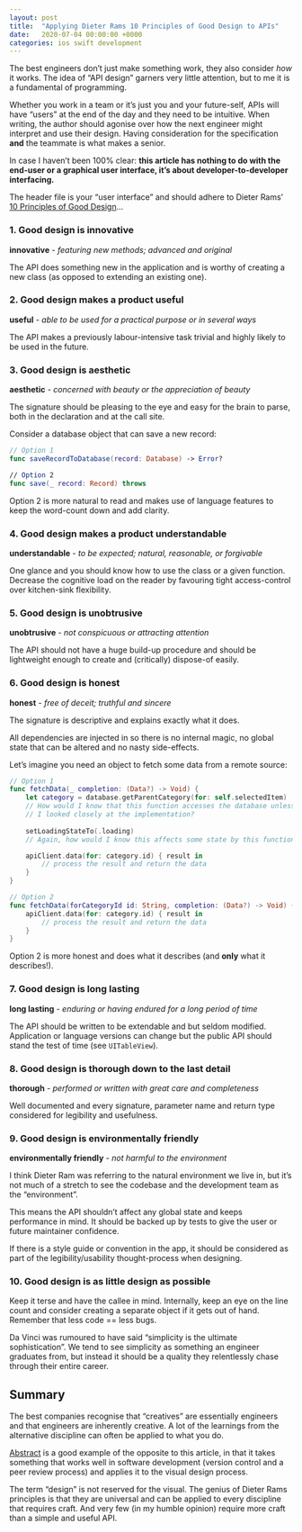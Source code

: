 ```yaml
---
layout: post
title:  "Applying Dieter Rams 10 Principles of Good Design to APIs"
date:   2020-07-04 00:00:00 +0000
categories: ios swift development
---
```


The best engineers don’t just make something work, they also consider *how* it works. The idea of “API design” garners very little attention, but to me it is a fundamental of programming. 

Whether you work in a team or it’s just you and your future-self, APIs will have “users” at the end of the day and they need to be intuitive. When writing, the author should agonise over how the next engineer might interpret and use their design. Having consideration for the specification **and** the teammate is what makes a senior.

In case I haven’t been 100% clear: **this article has nothing to do with the end-user or a graphical user interface, it’s about developer-to-developer interfacing.**

The header file is your “user interface” and should adhere to Dieter Rams’ [10 Principles of Good Design](https://hackernoon.com/dieter-rams-10-principles-of-good-design-e7790cc983e9)…

### 1. Good design is innovative
**innovative** - *featuring new methods; advanced and original*

The API does something new in the application and is worthy of creating a new class (as opposed to extending an existing one). 

### 2. Good design makes a product useful
**useful** - *able to be used for a practical purpose or in several ways*

The API makes a previously labour-intensive task trivial and highly likely to be used in the future. 

### 3. Good design is aesthetic
**aesthetic** - *concerned with beauty or the appreciation of beauty*

The signature should be pleasing to the eye and easy for the brain to parse, both in the declaration and at the call site. 

Consider a database object that can save a new record:

```swift
// Option 1
func saveRecordToDatabase(record: Database) -> Error?

// Option 2
func save(_ record: Record) throws
```

Option 2 is more natural to read and makes use of language features to keep the word-count down and add clarity.

### 4. Good design makes a product understandable
**understandable** - *to be expected; natural, reasonable, or forgivable*

One glance and you should know how to use the class or a given function. Decrease the cognitive load on the reader by favouring tight access-control over kitchen-sink flexibility.

### 5. Good design is unobtrusive
**unobtrusive** - *not conspicuous or attracting attention*

The API should not have a huge build-up procedure and should be lightweight enough to create and (critically) dispose-of easily.

### 6. Good design is honest
**honest** - *free of deceit; truthful and sincere*

The signature is descriptive and explains exactly what it does.

All dependencies are injected in so there is no internal magic, no global state that can be altered and no nasty side-effects.

Let’s imagine you need an object to fetch some data from a remote source:

```swift
// Option 1
func fetchData(_ completion: (Data?) -> Void) {
    let category = database.getParentCategory(for: self.selectedItem)
    // How would I know that this function accesses the database unless
    // I looked closely at the implementation?
    
    setLoadingStateTo(.loading)
    // Again, how would I know this affects some state by this function name?

    apiClient.data(for: category.id) { result in
        // process the result and return the data
    }
}

// Option 2
func fetchData(forCategoryId id: String, completion: (Data?) -> Void) {
    apiClient.data(for: category.id) { result in
        // process the result and return the data
    }
}
```

Option 2 is more honest and does what it describes (and **only** what it describes!).

### 7. Good design is long lasting
**long lasting** - *enduring or having endured for a long period of time*

The API should be written to be extendable and but seldom modified. Application or language versions can change but the public API should stand the test of time (see `UITableView`).

### 8. Good design is thorough down to the last detail
**thorough** - *performed or written with great care and completeness*

Well documented and every signature, parameter name and return type considered for legibility and usefulness.

### 9. Good design is environmentally friendly
**environmentally friendly** - *not harmful to the environment*

I think Dieter Ram was referring to the natural environment we live in, but it’s not much of a stretch to see the codebase and the development team as the “environment”.

This means the API shouldn’t affect any global state and keeps performance in mind. It should be backed up by tests to give the user or future maintainer confidence. 

If there is a style guide or convention in the app, it should be considered as part of the legibility/usability thought-process when designing.

### 10. Good design is as little design as possible

Keep it terse and have the callee in mind. Internally, keep an eye on the line count and consider creating a separate object if it gets out of hand. Remember that less code == less bugs. 

Da Vinci was rumoured to have said “simplicity is the ultimate sophistication”. We tend to see simplicity as something an engineer graduates from, but instead it should be a quality they relentlessly chase through their entire career.

## Summary

The best companies recognise that “creatives” are essentially engineers and that engineers are inherently creative. A lot of the learnings from the alternative discipline can often be applied to what you do. 

[Abstract](www.abstract.com) is a good example of the opposite to this article, in that it takes something that works well in software development (version control and a peer review process) and applies it to the visual design process.

The term “design” is not reserved for the visual. The genius of Dieter Rams principles is that they are universal and can be applied to every discipline that requires craft. And very few (in my humble opinion) require more craft than a simple and useful API.
